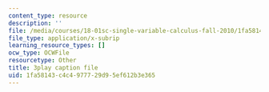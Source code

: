 ```yaml
---
content_type: resource
description: ''
file: /media/courses/18-01sc-single-variable-calculus-fall-2010/1fa58143c4c4977729d95ef612b3e365_9v25gg2qJYE.srt
file_type: application/x-subrip
learning_resource_types: []
ocw_type: OCWFile
resourcetype: Other
title: 3play caption file
uid: 1fa58143-c4c4-9777-29d9-5ef612b3e365
---
```

